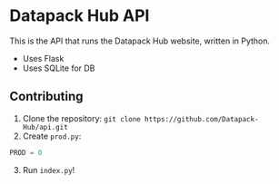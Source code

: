 # Datapack Hub API

This is the API that runs the Datapack Hub website, written in Python.

- Uses Flask
- Uses SQLite for DB

## Contributing

1. Clone the repository: `git clone https://github.com/Datapack-Hub/api.git`
2. Create `prod.py`: 
```python 
PROD = 0
```
3. Run `index.py`!

